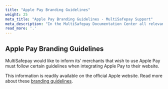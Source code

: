 ```yaml
---
title: "Apple Pay Branding Guidelines"
weight: 25
meta_title: "Apple Pay Branding Guidelines - MultiSafepay Support"
meta_description: "In the MultiSafepay Documentation Center all relevant information regarding our Plugins and API. As well as Support pages for Payment Method, Tools and General Questions. You can also find the contact details of our Support Team and Integration Team."
read_more: '.'
---
```


## Apple Pay Branding Guidelines

MultiSafepay would like to inform its' merchants that wish to use Apple Pay must follow certain guidelines when integrating Apple Pay to their website.

This information is readily available on the official Apple website. Read more about these [branding guidelines](https://developer.apple.com/apple-pay/marketing/).